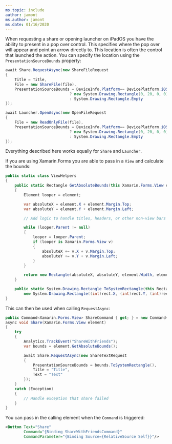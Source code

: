 ```yaml
---
ms.topic: include
author: jamont
ms.author: jamont
ms.date: 01/16/2020
---
```


When requesting a share or opening launcher on iPadOS you have the ability to present in a pop over control. This specifies where the pop over will appear and point an arrow directly to. This location is often the control that launched the action. You can specify the location using the `PresentationSourceBounds` property:

```csharp
await Share.RequestAsync(new ShareFileRequest
{
    Title = Title,
    File = new ShareFile(file),
    PresentationSourceBounds = DeviceInfo.Platform== DevicePlatform.iOS && DeviceInfo.Idiom == DeviceIdiom.Tablet
                            ? new System.Drawing.Rectangle(0, 20, 0, 0)
                            : System.Drawing.Rectangle.Empty
});
```

```csharp
await Launcher.OpenAsync(new OpenFileRequest
{
    File = new ReadOnlyFile(file),
    PresentationSourceBounds = DeviceInfo.Platform== DevicePlatform.iOS && DeviceInfo.Idiom == DeviceIdiom.Tablet
                            ? new System.Drawing.Rectangle(0, 20, 0, 0)
                            : System.Drawing.Rectangle.Empty
});
```

Everything described here works equally for `Share` and `Launcher`.

If you are using Xamarin.Forms you are able to pass in a `View` and calculate the bounds:

```csharp
public static class ViewHelpers
{
    public static Rectangle GetAbsoluteBounds(this Xamarin.Forms.View element)
    {
        Element looper = element;

        var absoluteX = element.X + element.Margin.Top;
        var absoluteY = element.Y + element.Margin.Left;

        // Add logic to handle titles, headers, or other non-view bars

        while (looper.Parent != null)
        {
            looper = looper.Parent;
            if (looper is Xamarin.Forms.View v)
            {
                absoluteX += v.X + v.Margin.Top;
                absoluteY += v.Y + v.Margin.Left;
            }
        }

        return new Rectangle(absoluteX, absoluteY, element.Width, element.Height);
    }

    public static System.Drawing.Rectangle ToSystemRectangle(this Rectangle rect) =>
        new System.Drawing.Rectangle((int)rect.X, (int)rect.Y, (int)rect.Width, (int)rect.Height);
}
```

This can then be used when calling `RequestAsync`:

```csharp
public Command<Xamarin.Forms.View> ShareCommand { get; } = new Command<Xamarin.Forms.View>(Share);
async void Share(Xamarin.Forms.View element)
{
    try
    {
        Analytics.TrackEvent("ShareWithFriends");
        var bounds = element.GetAbsoluteBounds();

        await Share.RequestAsync(new ShareTextRequest
        {
            PresentationSourceBounds = bounds.ToSystemRectangle(),
            Title = "Title",
            Text = "Text"
        });
    }
    catch (Exception)
    {
        // Handle exception that share failed
    }
}
```

You can pass in the calling element when the `Command` is triggered:

```xml
<Button Text="Share"
        Command="{Binding ShareWithFriendsCommand}"
        CommandParameter="{Binding Source={RelativeSource Self}}"/>
```

